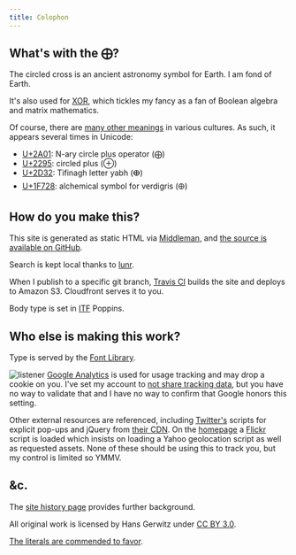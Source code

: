 ```yaml
---
title: Colophon
---
```


## What's with the ⨁?

The circled cross is an ancient astronomy symbol for Earth. I am fond of Earth.

It's also used for [XOR](https://en.wikipedia.org/wiki/Exclusive_or), which tickles my fancy as a fan of Boolean algebra and matrix mathematics.

Of course, there are [many other meanings](https://en.wikipedia.org/wiki/Sun_cross) in various cultures. As such, it appears several times in Unicode:

- [U+2A01](https://unicode-table.com/en/2A01/): N-ary circle plus operator (⨁)
- [U+2295](https://unicode-table.com/en/2295/): circled plus (⊕)
- [U+2D32](https://unicode-table.com/en/2D32/): Tifinagh letter yabh (ⴲ)
- [U+1F728](https://unicode-table.com/en/1F728/): alchemical symbol for verdigris (🜨)

## How do you make this?

This site is generated as static HTML via [Middleman][], and [the source is available on GitHub][source].

[middleman]: https://middlemanapp.com/
[source]: https://github.com/gerwitz/hans.gerwitz.com/

Search is kept local thanks to [lunr][].

When I publish to a specific git branch, [Travis CI][travis] builds the site and deploys to Amazon S3. Cloudfront serves it to you.

[travis]: https://travis-ci.org/

[lunr]: https://lunrjs.com/

Body type is set in [ITF](https://www.indiantypefoundry.com/) Poppins.

## Who else is making this work?

Type is served by the [Font Library](https://fontlibrary.org/).

![listener](site/rat-mic.png)
[Google Analytics][goog] is used for usage tracking and may drop a cookie on you. I've set my account to [not share tracking data][ua], but you have no way to validate that and I have no way to confirm that Google honors this setting.

Other external resources are referenced, including [Twitter's][twttr] scripts for explicit pop-ups and jQuery from [their CDN][jquery]. On the [homepage](/) a [Flickr][] script is loaded which insists on loading a Yahoo geolocation script as well as requested assets. None of these should be using this to track you, but my control is limited so YMMV.

[goog]: http://www.google.com/analytics/
[ua]: https://support.google.com/analytics/answer/1011397?hl=en
[twttr]: https://dev.twitter.com/docs/intents
[jquery]: https://code.jquery.com/
[flickr]: http://www.flickr.com/badge.gne

## &c.

The [site history page](history.html) provides further background.

All original work is licensed by Hans Gerwitz under <a rel="license" href="http://creativecommons.org/licenses/by/3.0/deed.en_US">CC BY 3.0</a>.

[The literals are commended to favor](http://www.languagehat.com/archives/004068.php).
